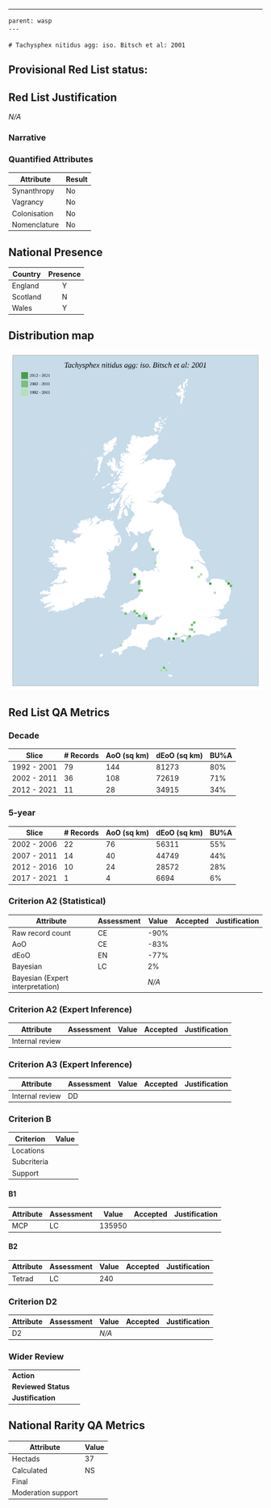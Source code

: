 ---
    parent: wasp
    ---

    # Tachysphex nitidus agg: iso. Bitsch et al: 2001

## Provisional Red List status: 

## Red List Justification
*N/A*
### Narrative



### Quantified Attributes
|Attribute|Result|
|---|---|
|Synanthropy|No|
|Vagrancy|No|
|Colonisation|No|
|Nomenclature|No|




## National Presence
|Country|Presence
|---|:-:|
|England|Y|
|Scotland|N|
|Wales|Y|


## Distribution map
![](../map/439.svg)

## Red List QA Metrics
### Decade
| Slice | # Records | AoO (sq km) | dEoO (sq km) |BU%A |
|---|---|---|---|---|
|1992 - 2001|79|144|81273|80%|
|2002 - 2011|36|108|72619|71%|
|2012 - 2021|11|28|34915|34%|
### 5-year
| Slice | # Records | AoO (sq km) | dEoO (sq km) |BU%A |
|---|---|---|---|---|
|2002 - 2006|22|76|56311|55%|
|2007 - 2011|14|40|44749|44%|
|2012 - 2016|10|24|28572|28%|
|2017 - 2021|1|4|6694|6%|
### Criterion A2 (Statistical)
|Attribute|Assessment|Value|Accepted|Justification
|---|---|---|---|---|
|Raw record count|CE|-90%|||
|AoO|CE|-83%|||
|dEoO|EN|-77%|||
|Bayesian|LC|2%|||
|Bayesian (Expert interpretation)||*N/A*|||
### Criterion A2 (Expert Inference)
|Attribute|Assessment|Value|Accepted|Justification
|---|---|---|---|---|
|Internal review|||||
### Criterion A3 (Expert Inference)
|Attribute|Assessment|Value|Accepted|Justification
|---|---|---|---|---|
|Internal review|DD||||
### Criterion B
|Criterion| Value|
|---|---|
|Locations||
|Subcriteria||
|Support||
#### B1
|Attribute|Assessment|Value|Accepted|Justification
|---|---|---|---|---|
|MCP|LC|135950|||
#### B2
|Attribute|Assessment|Value|Accepted|Justification
|---|---|---|---|---|
|Tetrad|LC|240|||
### Criterion D2
|Attribute|Assessment|Value|Accepted|Justification
|---|---|---|---|---|
|D2||*N/A*|||
### Wider Review
|  |  |
|---|---|
|**Action**||
|**Reviewed Status**||
|**Justification**||


## National Rarity QA Metrics
|Attribute|Value|
|---|---|
|Hectads|37|
|Calculated|NS|
|Final||
|Moderation support||


